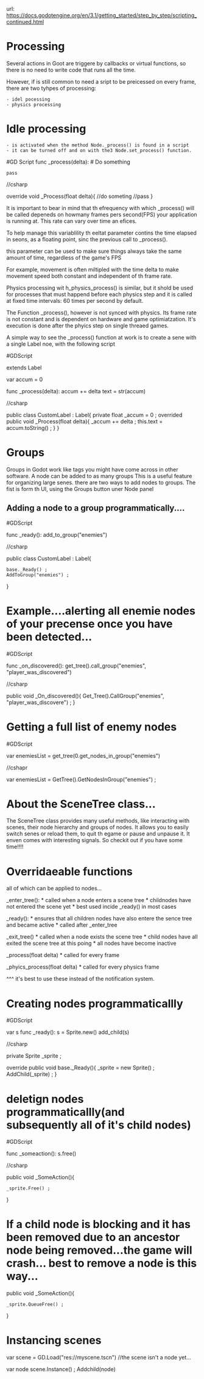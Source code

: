 url: https://docs.godotengine.org/en/3.1/getting_started/step_by_step/scripting_continued.html

Processing 
======================================

Several actions in Goot are triggere by callbacks or virtual functions,
so there is no need to write code that runs all the time.



However, if is still common to need a sript to be preicessed on every frame,
there are two tyhpes of processing:

	- idel pocessing 
	- physics processing




Idle processing
====================================
	- is activated when the method Node._process() is found in a script
	- it can be turned off and on with the3 Node.set_process() function.


#GD Script
func _process(delta):
	# Do something

	pass

//csharp

override void _Process(float delta){
	//do someting
	//pass
}



It is important to bear in mind that th efrequency with which _process()
will be called depeneds on howmany frames pers second(FPS) your application 
is running at.  This rate can vary over time an efices.


To help manage this variablility th eeltat parameter contins the 
time elapsed in seons, as a floating point, sinc the previous call
to _process().



this parameter can be used to make sure things always take the same amount of time, regardless of the game's FPS


For example, movement is often miltipled with the time delta to make 
movement speed both constant and independent of th frame rate.




Physics processing wit h_physics_process() is similar, but it shold be
used for processes that must happend before each physics step and it is 
called at fixed time intervals: 60 times per second by default.

The Function _process(), however is not synced with physics.  Its frame rate 
is not constant and is dependent on hardware and game optimiatzation.  It's execution is
done after the phyics step on single threaed games.



A simple way to see the _process() function at work is to create a sene with
a single Label noe, with the following script


#GDScript

extends Label

var accum = 0 

func _process(delta):
	accum += delta
	text = str(accum)




//csharp


public class CustomLabel : Label{
	private float _accum = 0  ;
	overrided public void _Process(float delta){
		_accum += delta ;
		this.text = accum.toString() ;
	}
}



Groups
======================================================
Groups in Godot work like tags you might have come across in other software.
A node can be added to as many groups  This is a useful feature for
organizing large senes.  there are two ways to add
nodes to groups.  The fist is form th UI, using the Groups button uner Node panel


Adding a node to a group programmatically....
--------------------------------------------------------

#GDScript

func _ready():
	add_to_group("enemies")


//csharp


public class CustomLabel : Label{
	
	base._Ready() ;
	AddToGroup("enemies") ;
}



Example....alerting all enemie nodes of your precense once you have been detected...
========================================================================================

#GDScript

func _on_discovered():
	get_tree().call_group("enemies", "player_was_discovered")



//csharp


public void _On_discovered(){
	Get_Tree().CallGroup("enemies", "player_was_discovere") ;
}




Getting a full list of enemy nodes 
==============================================================================
#GDScript

var enemiesList = get_tree(0.get_nodes_in_group("enemies")


//cshapr

var enemiesList = GetTree().GetNodesInGroup("enemies") ;



About the SceneTree class...
============================================================================
The SceneTree class provides many useful methods, like interacting with
scenes, their node hierarchy and groups of nodes.  It allows you to 
easily switch senes or reload them, to quit th egame or pause and unpause it.
It enven comes with interesting signals.  So checkit out if you have some time!!!!




Overridaeable functions
=====================================
all of which can be applied to nodes...



_enter_tree():
	*	called when a node enters a scene tree
	*	childnodes have not entered the scene yet
	*	best used incide _ready() in most cases


_ready():
	*	ensures that all children nodes have also entere 
		the sence tree and became active
	*	called after _enter_tree

_exit_tree()
	*	called when a node exists the scene tree
	*	child nodes have all exited the scene tree at this poing
	*	all nodes have become inactive


_process(float delta)
	*	called for every frame

_phyics_process(float delta)
	*	called for every physics frame



^^^ it's best to use these instead of the notification system.




Creating nodes programmaticallly
================================================

#GDScript


var s 
func _ready():
	s = Sprite.new()
	add_child(s)


//csharp

private Sprite _sprite ;

override public void base._Ready(){
	_sprite = new Sprite() ;
	AddChild(_sprite) ;
}


deletign nodes programmaticallly(and subsequently all of it's child nodes)
================================================

#GDScript

func _someaction():
	s.free()



//csharp

public void _SomeAction(){

	_sprite.Free() ;
}




If a child node is blocking and it has been removed due to 
an ancestor node being removed...the game will crash...
best to remove a node is this way...
================================================

public void _SomeAction(){

	_sprite.QueueFree() ;
}




Instancing scenes
===========================================================
var scene = GD.Load<PackedScene>("res://myscene.tscn")  //the scene isn't  a node yet...


var node scene.Instance() ;
Addchild(node)








